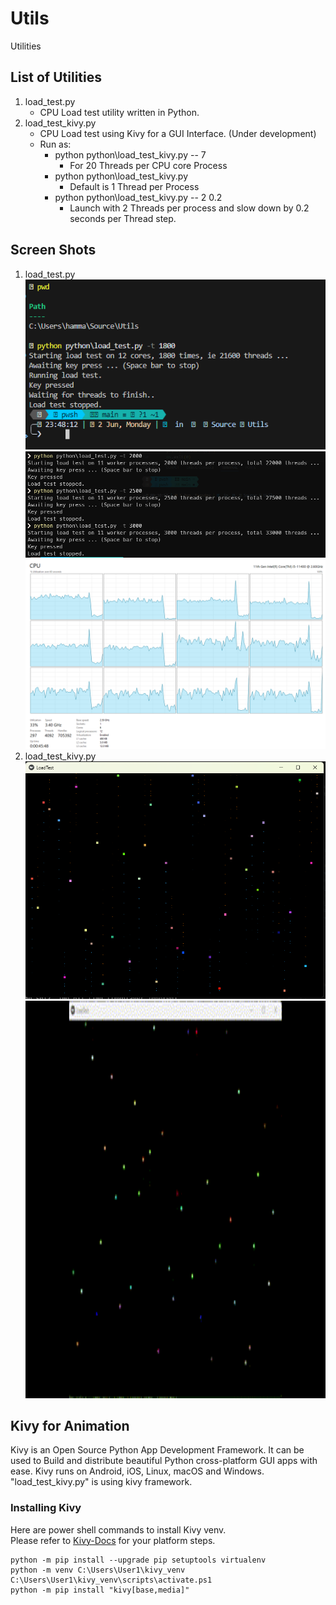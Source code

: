 # Utils
Utilities

## List of Utilities
1. load_test.py
    - CPU Load test utility written in Python.
2. load_test_kivy.py  
    - CPU Load test using Kivy for a GUI Interface. (Under development)
    - Run as:
        - python python\load_test_kivy.py -- 7
            * For 20 Threads per CPU core Process
        - python python\load_test_kivy.py
            * Default is 1 Thread per Process
        - python python\load_test_kivy.py -- 2 0.2
            * Launch with 2 Threads per process and slow down by 0.2 seconds per Thread step.

## Screen Shots
1. load_test.py  
    !["Console (oh-my-posh) execution for load_test.py"](images/Execution-of-load_test-py.png)  
    ![Console execution for modified load_test.py](images/Execution-of-modified-load_test-py.png)  
    ![CPU Utilization Chart - Maxed out at 45%](images/cpu-utilization-maxed-out-at-45-percent.png)  
2. load_test_kivy.py  
    ![Kivy Load test execution](images/Execution-of-load-test-kivy-py.png)  
    <img src="images/Animated-Load-Test-Kivy.gif" width="805" height="636" />  

## Kivy for Animation
Kivy is an Open Source Python App Development Framework. It can be used to Build and distribute beautiful Python cross-platform GUI apps with ease. Kivy runs on Android, iOS, Linux, macOS and Windows.  
"load_test_kivy.py" is using kivy framework.

### Installing Kivy
Here are power shell commands to install Kivy venv.  
Please refer to [Kivy-Docs](https://kivy.org/doc/stable/gettingstarted/installation.html) for your platform steps.

```pwsh
python -m pip install --upgrade pip setuptools virtualenv
python -m venv C:\Users\User1\kivy_venv
C:\Users\User1\kivy_venv\scripts\activate.ps1
python -m pip install "kivy[base,media]"
```

